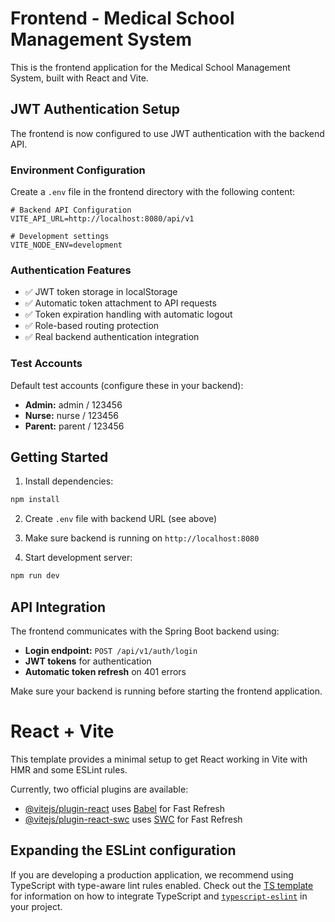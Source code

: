 # Frontend - Medical School Management System

This is the frontend application for the Medical School Management System, built with React and Vite.

## JWT Authentication Setup

The frontend is now configured to use JWT authentication with the backend API.

### Environment Configuration

Create a `.env` file in the frontend directory with the following content:

```env
# Backend API Configuration
VITE_API_URL=http://localhost:8080/api/v1

# Development settings
VITE_NODE_ENV=development
```

### Authentication Features

- ✅ JWT token storage in localStorage
- ✅ Automatic token attachment to API requests
- ✅ Token expiration handling with automatic logout
- ✅ Role-based routing protection
- ✅ Real backend authentication integration

### Test Accounts

Default test accounts (configure these in your backend):
- **Admin:** admin / 123456
- **Nurse:** nurse / 123456  
- **Parent:** parent / 123456

## Getting Started

1. Install dependencies:
```bash
npm install
```

2. Create `.env` file with backend URL (see above)

3. Make sure backend is running on `http://localhost:8080`

4. Start development server:
```bash
npm run dev
```

## API Integration

The frontend communicates with the Spring Boot backend using:
- **Login endpoint:** `POST /api/v1/auth/login`
- **JWT tokens** for authentication
- **Automatic token refresh** on 401 errors

Make sure your backend is running before starting the frontend application.

# React + Vite

This template provides a minimal setup to get React working in Vite with HMR and some ESLint rules.

Currently, two official plugins are available:

- [@vitejs/plugin-react](https://github.com/vitejs/vite-plugin-react/blob/main/packages/plugin-react) uses [Babel](https://babeljs.io/) for Fast Refresh
- [@vitejs/plugin-react-swc](https://github.com/vitejs/vite-plugin-react/blob/main/packages/plugin-react-swc) uses [SWC](https://swc.rs/) for Fast Refresh

## Expanding the ESLint configuration

If you are developing a production application, we recommend using TypeScript with type-aware lint rules enabled. Check out the [TS template](https://github.com/vitejs/vite/tree/main/packages/create-vite/template-react-ts) for information on how to integrate TypeScript and [`typescript-eslint`](https://typescript-eslint.io) in your project.
